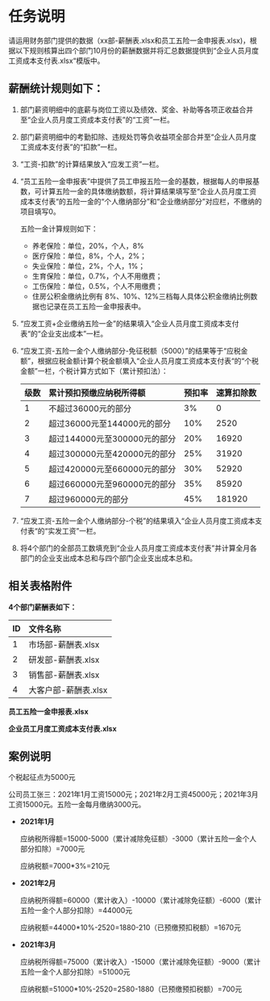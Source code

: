 # 任务说明
请运用财务部门提供的数据（xx部-薪酬表.xlsx和员工五险一金申报表.xlsx)，根据以下规则核算出四个部门10月份的薪酬数据并将汇总数据提供到“企业人员月度工资成本支付表.xlsx“模版中。

## 薪酬统计规则如下：
1. 部门薪资明细中的底薪与岗位工资以及绩效、奖金、补助等各项正收益合并至“企业人员月度工资成本支付表”的“工资”一栏。
2. 部门薪资明细中的考勤扣除、违规处罚等负收益项全部合并至“企业人员月度工资成本支付表”的“扣款”一栏。
3. “工资-扣款”的计算结果放入“应发工资”一栏。
4. “员工五险一金申报表”中提供了员工申报五险一金的基数，根据每人的申报基数，可计算五险一金的具体缴纳数额，将计算结果填写至“企业人员月度工资成本支付表“的五险一金的“个人缴纳部分”和“企业缴纳部分”对应栏，不缴纳的项目填写0。

    五险一金计算规则如下：
    -	养老保险：单位，20%，个人，8%
    -	医疗保险：单位，8%，个人，2%；
    -	失业保险：单位，2%，个人，1%；
    -	生育保险：单位，0.7%，个人不用缴费；
    -	工伤保险：单位，0.5%，个人不用缴费；
    -	住房公积金缴纳比例有 8%、10%、12%三档每人具体公积金缴纳比例数据也记录在员工五险一金申报表中。
    
5. “应发工资+企业缴纳五险一金”的结果填入“企业人员月度工资成本支付表“的“企业支出成本”一栏。
6. “应发工资-五险一金个人缴纳部分-免征税额（5000）”的结果等于“应税金额”，根据应税金额计算个税金额填入“企业人员月度工资成本支付表“的“个税金额”一栏，个税计算方式如下（累计预扣法）：

    |级数 |累计预扣预缴应纳税所得额 |预扣率 |速算扣除数 |
    |:----  |:----- |:----- |:----- |
    |1 |不超过36000元的部分 |3% |0 |
    |2 |超过36000元至144000元的部分 |10% |2520 |
    |3 |超过144000元至300000元的部分 |20% |16920 |
    |4 |超过300000元至420000元的部分 |25% |31920 |
    |5 |超过420000元至660000元的部分 |30% |52920 |
    |6 |超过660000元至960000元的部分 |35% |85920 |
    |7 |超过960000元的部分 |45% |181920 |

7. “应发工资-五险一金个人缴纳部分-个税”的结果填入“企业人员月度工资成本支付表“的“实发工资”一栏。
8. 将4个部门的全部员工数填充到“企业人员月度工资成本支付表”并计算全月各部门的企业支出成本总和与四个部门企业支出成本总和。

## 相关表格附件
**4个部门薪酬表如下：**

|ID    | 文件名称  |
|:----  |:----- |
|1 |市场部-薪酬表.xlsx |
|2 |研发部-薪酬表.xlsx |
|3 |销售部-薪酬表.xlsx |
|4 |大客户部-薪酬表.xlsx |

**员工五险一金申报表.xlsx**

**企业员工月度工资成本支付表.xlsx**

## 案例说明
个税起征点为5000元

公司员工张三：2021年1月工资15000元；2021年2月工资45000元；2021年3月工资15000元。五险一金每月缴纳3000元。

- **2021年1月**

    应纳税所得额=15000-5000（累计减除免征额）-3000（累计五险一金个人部分扣除）=7000元

    应纳税额=7000*3%=210元

- **2021年2月**

    应纳税所得额=60000（累计收入）-10000（累计减除免征额）-6000（累计五险一金个人部分扣除）=44000元

    应纳税额=44000*10%-2520=1880-210（已预缴预扣税额）=1670元

- **2021年3月**

    应纳税所得额=75000（累计收入）-15000（累计减除免征额）-9000（累计五险一金个人部分扣除）=51000元

    应纳税额=51000*10%-2520=2580-1880（已预缴预扣税额）=700元
